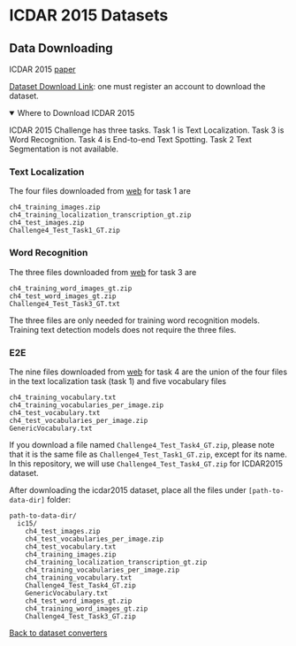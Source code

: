 # ICDAR 2015 Datasets

## Data Downloading
ICDAR 2015 [paper](https://rrc.cvc.uab.es/?ch=4)

[Dataset Download Link](https://rrc.cvc.uab.es/?ch=4&com=downloads): one must register an account to download the dataset.

<details open markdown>
<summary>Where to Download ICDAR 2015</summary>

ICDAR 2015 Challenge has three tasks. Task 1 is Text Localization. Task 3 is Word Recognition. Task 4 is End-to-end Text Spotting. Task 2 Text Segmentation is not available.

### Text Localization

The four files downloaded from [web](https://rrc.cvc.uab.es/?ch=4&com=downloads) for task 1 are
```
ch4_training_images.zip
ch4_training_localization_transcription_gt.zip
ch4_test_images.zip
Challenge4_Test_Task1_GT.zip
```

### Word Recognition

The three files downloaded from [web](https://rrc.cvc.uab.es/?ch=4&com=downloads) for task 3 are
```
ch4_training_word_images_gt.zip
ch4_test_word_images_gt.zip
Challenge4_Test_Task3_GT.txt
```
The three files are only needed for training word recognition models. Training text detection models does not require the three files.





### E2E

The nine files downloaded from [web](https://rrc.cvc.uab.es/?ch=4&com=downloads) for task 4 are the union of the four files in the text localization task (task 1) and five vocabulary files
```
ch4_training_vocabulary.txt
ch4_training_vocabularies_per_image.zip
ch4_test_vocabulary.txt
ch4_test_vocabularies_per_image.zip
GenericVocabulary.txt
```
If you download a file named `Challenge4_Test_Task4_GT.zip`, please note that it is the same file as `Challenge4_Test_Task1_GT.zip`, except for its name. In this repository, we will use `Challenge4_Test_Task4_GT.zip` for ICDAR2015 dataset.

</details>


After downloading the icdar2015 dataset, place all the files under `[path-to-data-dir]` folder:
```
path-to-data-dir/
  ic15/
    ch4_test_images.zip
    ch4_test_vocabularies_per_image.zip
    ch4_test_vocabulary.txt
    ch4_training_images.zip
    ch4_training_localization_transcription_gt.zip
    ch4_training_vocabularies_per_image.zip
    ch4_training_vocabulary.txt
    Challenge4_Test_Task4_GT.zip
    GenericVocabulary.txt
    ch4_test_word_images_gt.zip
    ch4_training_word_images_gt.zip
    Challenge4_Test_Task3_GT.zip
```

[Back to dataset converters](converters.md)
